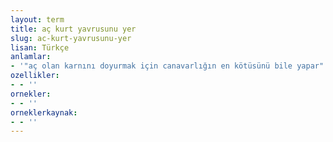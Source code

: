 ```yaml
---
layout: term
title: aç kurt yavrusunu yer
slug: ac-kurt-yavrusunu-yer
lisan: Türkçe
anlamlar:
- '"aç olan karnını doyurmak için canavarlığın en kötüsünü bile yapar" anlamında kullanılan bir söz'
ozellikler:
- - ''
ornekler:
- - ''
orneklerkaynak:
- - ''
---
```


